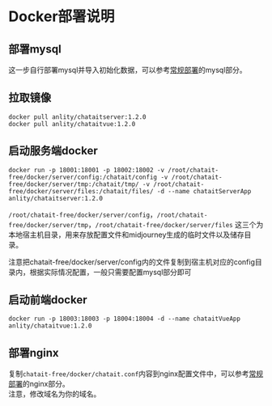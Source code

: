 # Docker部署说明

## 部署mysql
这一步自行部署mysql并导入初始化数据，可以参考[常规部署](https://github.com/anlityli/chatait-free/blob/main/README.md#导入mysql数据库及初始数据)的mysql部分。

## 拉取镜像
```
docker pull anlity/chataitserver:1.2.0
docker pull anlity/chataitvue:1.2.0
```

## 启动服务端docker
```
docker run -p 18001:18001 -p 18002:18002 -v /root/chatait-free/docker/server/config:/chatait/config -v /root/chatait-free/docker/server/tmp:/chatait/tmp/ -v /root/chatait-free/docker/server/files:/chatait/files/ -d --name chataitServerApp anlity/chataitserver:1.2.0
```
```/root/chatait-free/docker/server/config```，```/root/chatait-free/docker/server/tmp```，```/root/chatait-free/docker/server/files``` 这三个为本地宿主机目录，用来存放配置文件和midjourney生成的临时文件以及储存目录。   

注意把chatait-free/docker/server/config内的文件复制到宿主机对应的config目录内，根据实际情况配置，一般只需要配置mysql部分即可

## 启动前端docker
```
docker run -p 18003:18003 -p 18004:18004 -d --name chataitVueApp anlity/chataitvue:1.2.0
```

## 部署nginx
复制```chatait-free/docker/chatait.conf```内容到nginx配置文件中，可以参考[常规部署](https://github.com/anlityli/chatait-free/blob/main/README.md#配置nginx)的nginx部分。   
注意，修改域名为你的域名。
